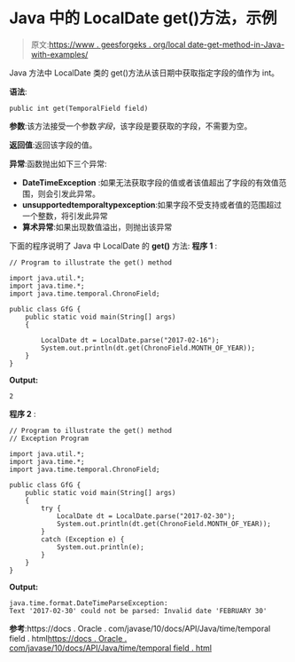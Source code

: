 # Java 中的 LocalDate get()方法，示例

> 原文:[https://www . geesforgeks . org/local date-get-method-in-Java-with-examples/](https://www.geeksforgeeks.org/localdate-get-method-in-java-with-examples/)

Java 方法中 LocalDate 类的 get()方法从该日期中获取指定字段的值作为 int。

**语法**:

```
public int get(TemporalField field)

```

**参数**:该方法接受一个参数*字段*，该字段是要获取的字段，不需要为空。

**返回值**:返回该字段的值。

**异常**:函数抛出如下三个异常:

*   **DateTimeException** :如果无法获取字段的值或者该值超出了字段的有效值范围，则会引发此异常。
*   **unsupportedtemporaltypexception**:如果字段不受支持或者值的范围超过一个整数，将引发此异常
*   **算术异常**:如果出现数值溢出，则抛出该异常

下面的程序说明了 Java 中 LocalDate 的 **get()** 方法:
**程序 1** :

```
// Program to illustrate the get() method

import java.util.*;
import java.time.*;
import java.time.temporal.ChronoField;

public class GfG {
    public static void main(String[] args)
    {

        LocalDate dt = LocalDate.parse("2017-02-16");
        System.out.println(dt.get(ChronoField.MONTH_OF_YEAR));
    }
}
```

**Output:**

```
2

```

**程序 2** :

```
// Program to illustrate the get() method
// Exception Program

import java.util.*;
import java.time.*;
import java.time.temporal.ChronoField;

public class GfG {
    public static void main(String[] args)
    {
        try {
            LocalDate dt = LocalDate.parse("2017-02-30");
            System.out.println(dt.get(ChronoField.MONTH_OF_YEAR));
        }
        catch (Exception e) {
            System.out.println(e);
        }
    }
}
```

**Output:**

```
java.time.format.DateTimeParseException: 
Text '2017-02-30' could not be parsed: Invalid date 'FEBRUARY 30'

```

**参考**:https://docs . Oracle . com/javase/10/docs/API/Java/time/temporal field . html[https://docs . Oracle . com/javase/10/docs/API/Java/time/temporal field . html](https://docs.oracle.com/javase/10/docs/api/java/time/temporal/TemporalField.html)